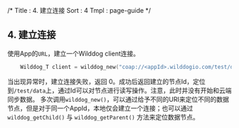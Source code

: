 /*
Title : 4. 建立连接
Sort : 4
Tmpl : page-guide
*/

## 4. 建立连接

使用App的`URL`，建立一个Wilddog client连接。

```c
	Wilddog_T client = wilddog_new("coap://<appId>.wilddogio.com/test/data");
```

当出现异常时，建立连接失败，返回 0。成功后返回建立的节点Id，定位到`/test/data`上，通过Id可以对节点进行读写操作。注意，此时并没有开始和云端同步数据。
多次调用`wilddog_new()`，可以通过给予不同的URI来定位不同的数据节点，但是对于同一个AppId，本地仅会建立一个连接；也可以通过`wilddog_getChild()` 与 `wilddog_getParent()` 方法来定位数据节点。
